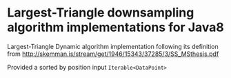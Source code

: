# Largest-Triangle downsampling algorithm implementations for Java8

Largest-Triangle Dynamic algorithm implementation following its definition from http://skemman.is/stream/get/1946/15343/37285/3/SS_MSthesis.pdf

Provided a sorted by position input ```Iterable<DataPoint>```  
 
